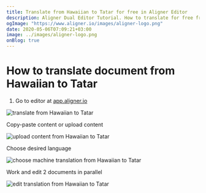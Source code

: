 ```yaml
---
title: Translate from Hawaiian to Tatar for free in Aligner Editor
description: Aligner Dual Editor Tutorial. How to translate for free from Hawaiian to Tatar. Aligner is multilingual document management platform. 
ogImage: "https://www.aligner.io/images/aligner-logo.png"
date: 2020-05-06T07:09:21+03:00
image: ../images/aligner-logo.png
onBlog: true
---
```


# How to translate document from Hawaiian to Tatar

1. Go to editor at [app.aligner.io](https://app.aligner.io "Aligner App web page")

![translate from Hawaiian to Tatar](../aligner-blank-editor.png "translate from Hawaiian to Tatar")

Copy-paste content or upload content

![upload content from Hawaiian to Tatar](../aligner-uploaded-document.png "upload content from Hawaiian to Tatar")

Choose desired language

![choose machine translation from Hawaiian to Tatar](../aligner-language-dropdown.png "choose machine translation from Hawaiian to Tatar")

Work and edit 2 documents in parallel

![edit translation from Hawaiian to Tatar](../aligner-double-sitded-editor.png "edit translation from Hawaiian to Tatar")

